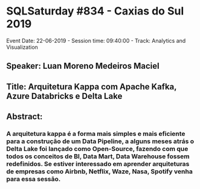 # SQLSaturday #834 - Caxias do Sul 2019
Event Date: 22-06-2019 - Session time: 09:40:00 - Track: Analytics and Visualization
## Speaker: Luan Moreno Medeiros Maciel
## Title: Arquitetura Kappa com Apache Kafka, Azure Databricks e Delta Lake
## Abstract:
### A arquitetura kappa é a forma mais simples e mais eficiente para a construção de um Data Pipeline, a alguns meses atrás o Delta Lake foi lançado como Open-Source, fazendo com que todos os conceitos de BI, Data Mart, Data Warehouse fossem redefinidos. Se estiver interessado em aprender arquiteturas de empresas como Airbnb, Netflix, Waze, Nasa, Spotify venha para essa sessão.
